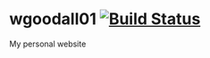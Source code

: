 # wgoodall01 [![Build Status](https://travis-ci.org/wgoodall01/portfolio.svg?branch=master)](https://travis-ci.org/wgoodall01/portfolio/)


My personal website
